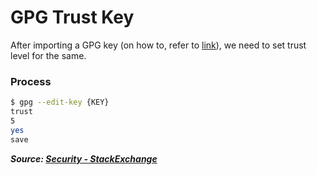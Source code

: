 # GPG Trust Key

After importing a GPG key (on how to, refer to [link](fix-inappropriate-ioctl-for-device-error.md)), we need to set trust level for the same.

### Process

```bash
$ gpg --edit-key {KEY}
trust
5
yes
save
```

**_Source: [Security - StackExchange](https://security.stackexchange.com/a/129477)_**
